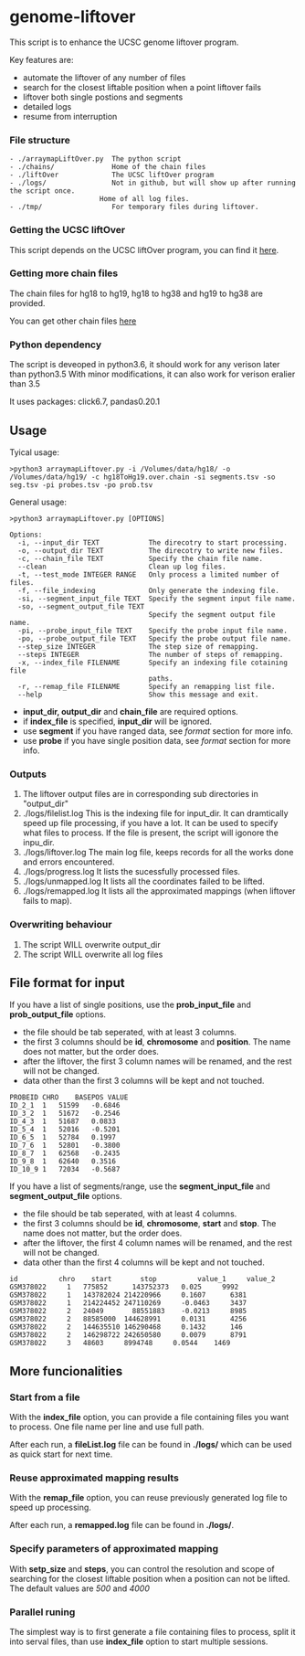 # genome-liftover
This script is to enhance the UCSC genome liftover program. 

Key features are:
- automate the liftover of any number of files
- search for the closest liftable position when a point liftover fails
- liftover both single postions and segments
- detailed logs 
- resume from interruption

### File structure
```
- ./arraymapLiftOver.py  The python script
- ./chains/              Home of the chain files
- ./liftOver             The UCSC liftOver program
- ./logs/                Not in github, but will show up after running the script once.
                      Home of all log files.
- ./tmp/                 For temporary files during liftover.
```

### Getting the UCSC liftOver
This script depends on the UCSC liftOver program, you can find it [here](https://genome-store.ucsc.edu/).

### Getting more chain files
The chain files for hg18 to hg19, hg18 to hg38 and hg19 to hg38 are provided.

You can get other chain files [here](http://hgdownload.cse.ucsc.edu/downloads.html)

### Python dependency
The script is deveoped in python3.6, it should work for any verison later than python3.5
With minor modifications, it can also work for verison eralier than 3.5

It uses packages: click6.7, pandas0.20.1

## Usage
Tyical usage:
```
>python3 arraymapLiftover.py -i /Volumes/data/hg18/ -o /Volumes/data/hg19/ -c hg18ToHg19.over.chain -si segments.tsv -so seg.tsv -pi probes.tsv -po prob.tsv 
```
General usage:
```
>python3 arraymapLiftover.py [OPTIONS]

Options:
  -i, --input_dir TEXT            The direcotry to start processing.
  -o, --output_dir TEXT           The direcotry to write new files.
  -c, --chain_file TEXT           Specify the chain file name.
  --clean                         Clean up log files.
  -t, --test_mode INTEGER RANGE   Only process a limited number of files.
  -f, --file_indexing             Only generate the indexing file.
  -si, --segment_input_file TEXT  Specify the segment input file name.
  -so, --segment_output_file TEXT
                                  Specify the segment output file name.
  -pi, --probe_input_file TEXT    Specify the probe input file name.
  -po, --probe_output_file TEXT   Specify the probe output file name.
  --step_size INTEGER             The step size of remapping.
  --steps INTEGER                 The number of steps of remapping.
  -x, --index_file FILENAME       Specify an indexing file cotaining file
                                  paths.
  -r, --remap_file FILENAME       Specify an remapping list file.
  --help                          Show this message and exit.
```

- **input_dir, output_dir** and **chain_file** are required options.
- if **index_file** is specified, **input_dir** will be ignored.
- use **segment** if you have ranged data, see *format* section for more info.
- use **probe** if you have single position data, see *format* section for more info.



### Outputs
1. The liftover output files are in corresponding sub directories in "output_dir"
2. ./logs/filelist.log    This is the indexing file for input_dir.
                          It can dramtically speed up file processing, if you have a lot.
                          It can be used to specify what files to process.
                          If the file is present, the script will igonore the inpu_dir.
3. ./logs/liftover.log    The main log file, keeps records for all the works done and errors encountered.
4. ./logs/progress.log    It lists the sucessfully processed files.
5. ./logs/unmapped.log    It lists all the coordinates failed to be lifted.
6. ./logs/remapped.log    It lists all the approximated mappings (when liftover fails to map).

### Overwriting behaviour
1. The script WILL overwrite output_dir
2. The script WILL overwrite all log files


## File format for input
If you have a list of single positions, use the **prob_input_file** and **prob_output_file** options.

- the file should be tab seperated, with at least 3 columns. 
- the first 3 columns should be **id**, **chromosome** and **position**. The name does not matter, but the order does.
- after the liftover, the first 3 column names will be renamed, and the rest will not be changed.
- data other than the first 3 columns will be kept and not touched.

```
PROBEID	CHRO	BASEPOS	VALUE
ID_2_1	1	51599	-0.6846
ID_3_2	1	51672	-0.2546
ID_4_3	1	51687	0.0833
ID_5_4	1	52016	-0.5201
ID_6_5	1	52784	0.1997
ID_7_6	1	52801	-0.3800
ID_8_7	1	62568	-0.2435
ID_9_8	1	62640	0.3516
ID_10_9	1	72034	-0.5687
```

If you have a list of segments/range, use the **segment_input_file** and **segment_output_file** options.

- the file should be tab seperated, with at least 4 columns. 
- the first 3 columns should be **id**, **chromosome**, **start** and **stop**. The name does not matter, but the order does.
- after the liftover, the first 4 column names will be renamed, and the rest will not be changed.
- data other than the first 4 columns will be kept and not touched.
```
id	        chro	start	    stop	      value_1	  value_2
GSM378022	  1	  775852	  143752373	  0.025	    9992
GSM378022	  1	  143782024	214220966	  0.1607	  6381
GSM378022	  1	  214224452	247110269	  -0.0463	  3437
GSM378022	  2	  24049	      88551883	  -0.0213	  8985
GSM378022	  2	  88585000	144628991	  0.0131	  4256
GSM378022	  2	  144635510	146290468	  0.1432	  146
GSM378022	  2	  146298722	242650580	  0.0079	  8791
GSM378022	  3	  48603	    8994748	    0.0544	  1469
```
## More funcionalities

### Start from a file
With the **index_file** option, you can provide a file containing files you want to process. One file name per line and use full path.

After each run, a **fileList.log** file can be found in **./logs/** which can be used as quick start for next time.

### Reuse approximated mapping results
With the **remap_file** option, you can reuse previously generated log file to speed up processing.

After each run, a **remapped.log** file can be found in **./logs/**.

### Specify parameters of approximated mapping
With **setp_size** and **steps**, you can control the resolution and scope of searching for the closest liftable position when a position can not be lifted. The default values are *500* and *4000*

### Parallel runing
The simplest way is to first generate a file containing files to process, split it into serval files, than use **index_file** option to start multiple sessions.
